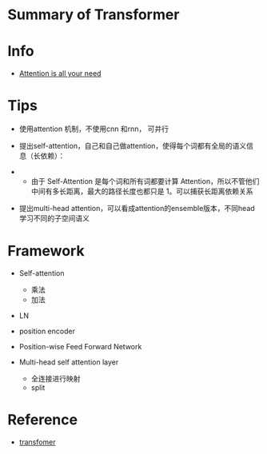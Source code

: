 # Summary of Transformer

# Info

+ [Attention is all your need](<https://arxiv.org/pdf/1706.03762.pdf>)

# Tips

+ 使用attention 机制，不使用cnn 和rnn， 可并行

+ 提出self-attention，自己和自己做attention，使得每个词都有全局的语义信息（长依赖）：

+ - 由于 Self-Attention 是每个词和所有词都要计算 Attention，所以不管他们中间有多长距离，最大的路径长度也都只是 1。可以捕获长距离依赖关系

+ 提出multi-head attention，可以看成attention的ensemble版本，不同head学习不同的子空间语义

# Framework

+ Self-attention
  + 乘法
  + 加法
+ LN
+ position encoder

+ Position-wise Feed Forward Network

+ Multi-head self attention layer
  + 全连接进行映射
  + split



# Reference

- [transfomer](https://github.com/Kyubyong/transformer)



